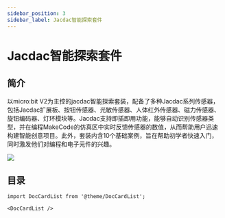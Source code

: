 ```yaml
---
sidebar_position: 3
sidebar_label: Jacdac智能探索套件
---
```

# Jacdac智能探索套件

## 简介
以micro:bit V2为主控的jacdac智能探索套装，配备了多种Jacdac系列传感器，包括Jacdac扩展板、按钮传感器、光敏传感器、人体红外传感器、磁力传感器、旋钮编码器、灯环模块等。Jacdac支持即插即用功能，能够自动识别传感器类型，并在编程MakeCode的仿真区中实时反馈传感器的数值，从而帮助用户迅速构建智能创意项目。此外，套装内含10个基础案例，旨在帮助初学者快速入门，同时激发他们对编程和电子元件的兴趣。

![](https://wiki-media-ef.oss-cn-hongkong.aliyuncs.com/docs/microbit/getting-started/microbit-jacdac-smartexploration-kit/images/hardware-connection-diagram/jacdac-smart-exploration-kit-01.png)

## 目录

```mdx-code-block
import DocCardList from '@theme/DocCardList';

<DocCardList />
```
